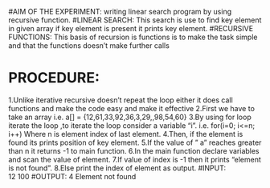 #AIM OF THE EXPERIMENT: writing linear search program by using recursive function.
#LINEAR SEARCH: This search is use to find key element in given array  if key element is present it prints key element.
#RECURSIVE FUNCTIONS: This basis of recursion is functions is to make the task simple and that the functions doesn’t make further calls
# PROCEDURE: 
1.Unlike iterative recursive doesn’t repeat the loop either it does call functions and make the code easy and make it effective
2.First we have to take an array i.e. a[] = {12,61,33,92,36,3,29,,98,54,60}
3.By using for loop iterate the loop ,to iterate the loop consider a variable “i”. i.e. for(i=0; i<=n; i++)
Where n is element index of last element.
4.Then, if the element is found its prints position of key element.
5.If the value of ” a” reaches greater than n it returns -1 to main function.
6.In the main function declare variables and scan the value of element.
7.If value of index is -1 then it prints “element is not found”.
8.Else print the index of element as output.
#INPUT:  
            12
            100
#OUTPUT:
                 4
                 Element not found


